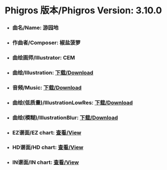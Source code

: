 
# Phigros 版本/Phigros Version:  3.10.0

- ### __曲名/Name:  游园地__

- ### __作曲者/Composer:  椒盐菠萝__

- ### __曲绘画师/Illustrator:  CEM__

- ### __曲绘/Illustration:  [下载/Download](https://github.com/Po6647A/PAR/releases/download/3.10.0/999.png)__

- ### __音频/Music:  [下载/Download](https://github.com/Po6647A/PAR/releases/download/3.10.0/1829.ogg)__

- ### __曲绘(低质量)/IllustrationLowRes:  [下载/Download](https://github.com/Po6647A/PAR/releases/download/3.10.0/1491.png)__

- ### __曲绘(模糊)/IllustrationBlur:  [下载/Download](https://github.com/Po6647A/PAR/releases/download/3.10.0/1245.png)__


- ### __EZ谱面/EZ chart:  [查看/View](./EZ.json/index.html)__

- ### __HD谱面/HD chart:  [查看/View](./HD.json/index.html)__

- ### __IN谱面/IN chart:  [查看/View](./IN.json/index.html)__
